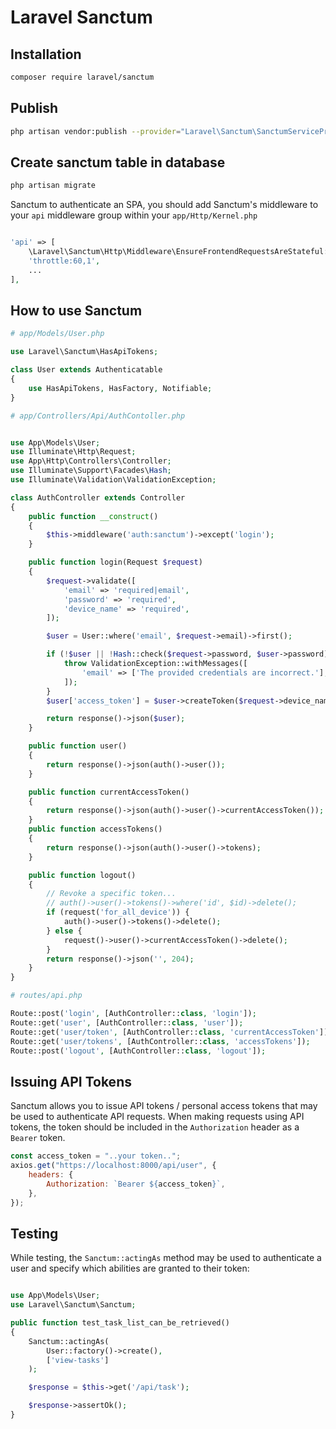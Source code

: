 # Laravel Sanctum

## Installation

```bash
composer require laravel/sanctum
```

## Publish

```bash
php artisan vendor:publish --provider="Laravel\Sanctum\SanctumServiceProvider"
```

## Create sanctum table in database

```bash
php artisan migrate
```

Sanctum to authenticate an SPA, you should add Sanctum's middleware to your `api` middleware group within your `app/Http/Kernel.php`

```php

'api' => [
    \Laravel\Sanctum\Http\Middleware\EnsureFrontendRequestsAreStateful::class,
    'throttle:60,1',
    ...
],
```

## How to use Sanctum

```php
# app/Models/User.php

use Laravel\Sanctum\HasApiTokens;

class User extends Authenticatable
{
    use HasApiTokens, HasFactory, Notifiable;
}
```

```php
# app/Controllers/Api/AuthContoller.php


use App\Models\User;
use Illuminate\Http\Request;
use App\Http\Controllers\Controller;
use Illuminate\Support\Facades\Hash;
use Illuminate\Validation\ValidationException;

class AuthController extends Controller
{
    public function __construct()
    {
        $this->middleware('auth:sanctum')->except('login');
    }

    public function login(Request $request)
    {
        $request->validate([
            'email' => 'required|email',
            'password' => 'required',
            'device_name' => 'required',
        ]);

        $user = User::where('email', $request->email)->first();

        if (!$user || !Hash::check($request->password, $user->password)) {
            throw ValidationException::withMessages([
                'email' => ['The provided credentials are incorrect.'],
            ]);
        }
        $user['access_token'] = $user->createToken($request->device_name)->plainTextToken;

        return response()->json($user);
    }

    public function user()
    {
        return response()->json(auth()->user());
    }

    public function currentAccessToken()
    {
        return response()->json(auth()->user()->currentAccessToken());
    }
    public function accessTokens()
    {
        return response()->json(auth()->user()->tokens);
    }

    public function logout()
    {
        // Revoke a specific token...
        // auth()->user()->tokens()->where('id', $id)->delete();
        if (request('for_all_device')) {
            auth()->user()->tokens()->delete();
        } else {
            request()->user()->currentAccessToken()->delete();
        }
        return response()->json('', 204);
    }
}

```

```php
# routes/api.php

Route::post('login', [AuthController::class, 'login']);
Route::get('user', [AuthController::class, 'user']);
Route::get('user/token', [AuthController::class, 'currentAccessToken']);
Route::get('user/tokens', [AuthController::class, 'accessTokens']);
Route::post('logout', [AuthController::class, 'logout']);
```

## Issuing API Tokens

Sanctum allows you to issue API tokens / personal access tokens that may be used to authenticate API requests. When making requests using API tokens, the token should be included in the `Authorization` header as a `Bearer` token.

```javascript
const access_token = "..your token..";
axios.get("https://localhost:8000/api/user", {
    headers: {
        Authorization: `Bearer ${access_token}`,
    },
});
```

## Testing

While testing, the `Sanctum::actingAs` method may be used to authenticate a user and specify which abilities are granted to their token:

```php

use App\Models\User;
use Laravel\Sanctum\Sanctum;

public function test_task_list_can_be_retrieved()
{
    Sanctum::actingAs(
        User::factory()->create(),
        ['view-tasks']
    );

    $response = $this->get('/api/task');

    $response->assertOk();
}
```
